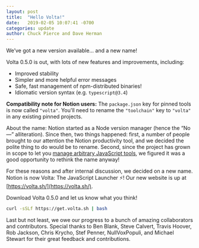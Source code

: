 ```yaml
---
layout: post
title:  "Hello Volta!"
date:   2019-02-05 10:07:41 -0700
categories: update
author: Chuck Pierce and Dave Herman
---
```


We’ve got a new version available… and a new name!

Volta 0.5.0 is out, with lots of new features and improvements, including:

- Improved stability
- Simpler and more helpful error messages
- Safe, fast management of npm-distributed binaries!
- Idiomatic version syntax (e.g. `typescript@3.4`)

**Compatibility note for Notion users:** The `package.json` key for pinned tools is now called `"volta"`. You'll need to rename the `"toolchain"` key to `"volta"` in any existing pinned projects.

About the name: Notion started as a Node version manager (hence the “No—” alliteration). Since then, two things happened: first, a number of people brought to our attention the Notion productivity tool, and we decided the polite thing to do would be to rename. Second, since the project has grown in scope to let you [manage arbitrary JavaScript tools](https://docs.volta.sh/guide/understanding#installing-package-binaries), we figured it was a good opportunity to rethink the name anyway!

For these reasons and after internal discussion, we decided on a new name. Notion is now Volta: The JavaScript Launcher ⚡! Our new website is up at [https://volta.sh/](https://volta.sh/).

Download Volta 0.5.0 and let us know what you think!


```bash
curl -sSLf https://get.volta.sh | bash
```

Last but not least, we owe our progress to a bunch of amazing collaborators and contributors. Special thanks to Ben Blank, Steve Calvert, Travis Hoover, Rob Jackson, Chris Krycho, Stef Penner, NullVoxPopuli, and Michael Stewart for their great feedback and contributions.
